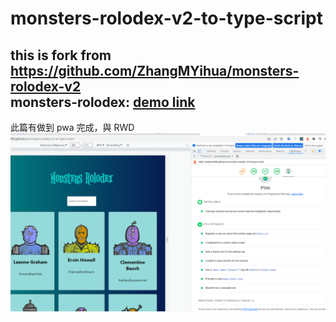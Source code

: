 # monsters-rolodex-v2-to-type-script
this is fork from https://github.com/ZhangMYihua/monsters-rolodex-v2  
monsters-rolodex: [demo link](https://joeban0608.github.io/monsters-rolodex-v2-to-type-script/)  
----
此篇有做到 pwa 完成，與 RWD
![robot-project-pwa-sccuess.png](https://github.com/joeban0608/monsters-rolodex-v2-to-type-script/blob/main/pic/robot-project-pwa-sccuess.png)
